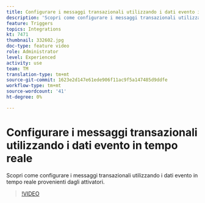 ```yaml
---
title: Configurare i messaggi transazionali utilizzando i dati evento in tempo reale
description: 'Scopri come configurare i messaggi transazionali utilizzando i dati evento in tempo reale provenienti dagli attivatori. '
feature: Triggers
topics: Integrations
kt: 7471
thumbnail: 332602.jpg
doc-type: feature video
role: Administrator
level: Experienced
activity: use
team: TM
translation-type: tm+mt
source-git-commit: 1623e2d147e61ede906f11ac9f5a147485d9ddfe
workflow-type: tm+mt
source-wordcount: '41'
ht-degree: 0%

---
```



# Configurare i messaggi transazionali utilizzando i dati evento in tempo reale

Scopri come configurare i messaggi transazionali utilizzando i dati evento in tempo reale provenienti dagli attivatori.

>[!VIDEO](https://video.tv.adobe.com/v/332602?quality=12)
